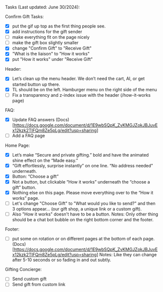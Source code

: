 Tasks (Last updated: June 30/2024):

Confirm Gift Tasks:
- [x] put the gif up top as the first thing people see.
- [x] add instructions for the gift sender
- [ ] make everything fit on the page nicely
- [ ] make the gift box slightly smaller
- [x] change "Confirm Gift" to "Receive Gift"
- [x] "What is the liaison" to "How it works" 
- [x] put "How it works" under "Receive Gift"

Header:
- [x] Let’s clean up the menu header. We don’t need the cart, AI, or get started button up there.
- [x] TL should be on the left. Hamburger menu on the right side of the menu
- [ ] Fix a transparency and z-index issue with the header (/how-it-works page)

FAQ:
- [x] Update FAQ answers 
(Docs)[https://docs.google.com/document/d/1E9wbSQpK_ZvKMGJZokJBJuvEx12kzk2TIFQm8Ze5pLg/edit?usp=sharing]
- [ ] Add a FAQ page

Home Page:
- [x] Let’s make “Secure and private gifting.” bold and have the animated shine effect on the “Made easy.”
- [x] “Gift effortlessly, surprise instantly” on one line. “No address needed” underneath.
- [x] Button: “Choose a gift”
- [x] Not a button, but clickable “How it works” underneath the “choose a gift” button.
- [x] Nothing else on this page. Please move everything over to the “How it works” page.
- [ ] Let's change "Choose Gift" to "What would you like to send?" and then 3 options appear... (our gift shop, a unique link or a custom gift).
- [ ] Also "How it works" doesn't have to be a button.
Notes: Only other thing should be a chat bot bubble on the right bottom corner and the footer.

Footer:
- [ ] put some on rotation or on different pages at the bottom of each page.
(Docs)[https://docs.google.com/document/d/1E9wbSQpK_ZvKMGJZokJBJuvEx12kzk2TIFQm8Ze5pLg/edit?usp=sharing]
Notes: Like they can change after 5-10 seconds or so fading in and out subtly.


Gifting Concierge:
- [ ] Send custom gift
- [ ] Send gift from custom link
